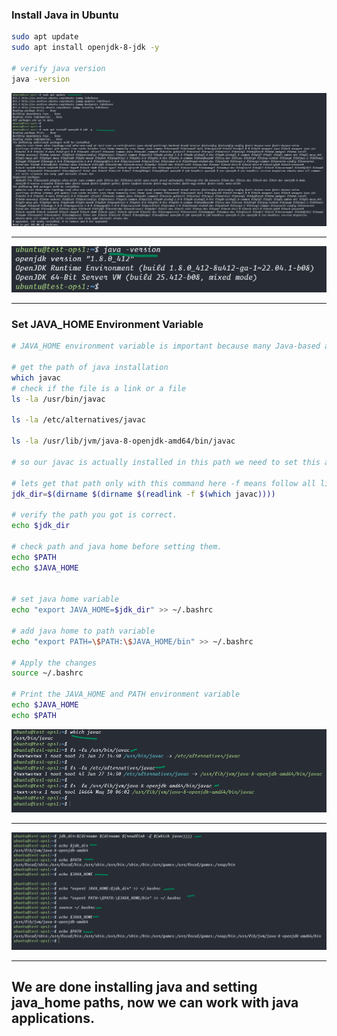 ### Install Java in Ubuntu
```bash
sudo apt update
sudo apt install openjdk-8-jdk -y 

# verify java version
java -version
```
![](img/java-001.png)
<hr>

![](img/java-002.png)
<hr>


### Set JAVA_HOME Environment Variable

```bash
# JAVA_HOME environment variable is important because many Java-based applications such as Apache Tomcat, Maven, Gradle use this variable to JDK installed path..

# get the path of java installation
which javac
# check if the file is a link or a file
ls -la /usr/bin/javac

ls -la /etc/alternatives/javac

ls -la /usr/lib/jvm/java-8-openjdk-amd64/bin/javac

# so our javac is actually installed in this path we need to set this as the Java home path

# lets get that path only with this command here -f means follow all links till reaching the final path
jdk_dir=$(dirname $(dirname $(readlink -f $(which javac))))

# verify the path you got is correct.
echo $jdk_dir

# check path and java home before setting them.
echo $PATH
echo $JAVA_HOME


# set java home variable
echo "export JAVA_HOME=$jdk_dir" >> ~/.bashrc

# add java home to path variable
echo "export PATH=\$PATH:\$JAVA_HOME/bin" >> ~/.bashrc

# Apply the changes
source ~/.bashrc

# Print the JAVA_HOME and PATH environment variable
echo $JAVA_HOME
echo $PATH
```

![](img/java-003.png)
<hr>

![](img/java-004.png)
<hr>


## We are done installing java and setting java_home paths, now we can work with java applications.
